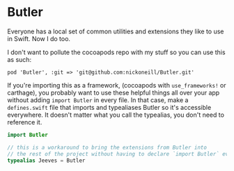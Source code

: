 # Butler
Everyone has a local set of common utilities and extensions they like to use in Swift. Now I do too.

I don't want to pollute the cocoapods repo with my stuff so you can use this as such:

`pod 'Butler', :git => 'git@github.com:nickoneill/Butler.git'`

If you're importing this as a framework, (cocoapods with `use_frameworks!` or carthage), you probably want to use these helpful things all over your app without adding `import Butler` in every file. In that case, make a `defines.swift` file that imports and typealiases Butler so it's accessible everywhere. It doesn't matter what you call the typealias, you don't need to reference it.

```swift
import Butler 

// this is a workaround to bring the extensions from Butler into
// the rest of the project without having to declare `import Butler` everywhere
typealias Jeeves = Butler
```

